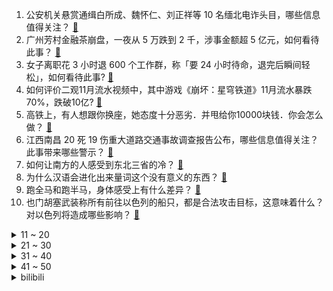 1. 公安机关悬赏通缉白所成、魏怀仁、刘正祥等 10 名缅北电诈头目，哪些信息值得关注？ [:link:](https://www.zhihu.com/question/634206606)
2. 广州芳村金融茶崩盘，一夜从 5 万跌到 2 千，涉事金额超 5 亿元，如何看待此事？ [:link:](https://www.zhihu.com/question/634180632)
3. 女子离职花 3 小时退 600 个工作群，称「要 24 小时待命，退完后瞬间轻松」，如何看待此事? [:link:](https://www.zhihu.com/question/634194746)
4. 如何评价二观11月流水视频中，其中游戏《崩坏：星穹铁道》11月流水暴跌70%，跌破10亿? [:link:](https://www.zhihu.com/question/634213078)
5. 高铁上，有人想跟你换座，她态度十分恶劣．并甩给你10000块钱．你会怎么做？ [:link:](https://www.zhihu.com/question/630136224)
6. 江西南昌 20 死 19 伤重大道路交通事故调查报告公布，哪些信息值得关注？此事带来哪些警示？ [:link:](https://www.zhihu.com/question/634056765)
7. 如何让南方的人感受到东北三省的冷？ [:link:](https://www.zhihu.com/question/633132693)
8. 为什么汉语会进化出来量词这个没有意义的东西？ [:link:](https://www.zhihu.com/question/634055472)
9. 跑全马和跑半马，身体感受上有什么差异？ [:link:](https://www.zhihu.com/question/633414586)
10. 也门胡塞武装称所有前往以色列的船只，都是合法攻击目标，这意味着什么？对以色列将造成哪些影响？ [:link:](https://www.zhihu.com/question/634187949)
<details>
<summary>11 ~ 20</summary>

11. 如何看待大学老师卖两套房救助流浪狗20年？ [:link:](https://www.zhihu.com/question/633883973)
12. 如何看待《崩坏：星穹铁道》获得2023 TGA 最佳移动游戏？ [:link:](https://www.zhihu.com/question/633874358)
13. 如何评价红楼梦里的秦钟？ [:link:](https://www.zhihu.com/question/424124451)
14. 2023年，你都去哪游玩过呢？可以留下照片吗？ [:link:](https://www.zhihu.com/question/634239430)
15. 如何评价许光汉、张钧甯主演的悬疑电影《瞒天过海》？ [:link:](https://www.zhihu.com/question/632995571)
16. 文笔挑战，“独影对夕阳——”你如何接下一句？ [:link:](https://www.zhihu.com/question/633637385)
17. 余承东称华为明年会推出颠覆性的产品，改写行业历史，具体可能是什么产品？将带来哪些影响？ [:link:](https://www.zhihu.com/question/634181932)
18. 布林肯被曝敦促以色列「一个月内」结束军事行动，哪些信息值得关注？巴以冲突能否如美方所愿在今年结束？ [:link:](https://www.zhihu.com/question/634201484)
19. 国产首艘大型邮轮交付运营方，即将开启首次试运营，首航航线已经定了，哪些信息值得关注？ [:link:](https://www.zhihu.com/question/634191214)
20. 2023，有没有孩子看了还想看的电影或纪录片？ [:link:](https://www.zhihu.com/question/634215994)
</details>
<details>
<summary>21 ~ 30</summary>

21. 《崩坏：星穹铁道》旅程的下一站匹诺康尼会是一个怎样的地方？ [:link:](https://www.zhihu.com/question/633957815)
22. 足坛历史上有哪些知名的球员二人组合？ [:link:](https://www.zhihu.com/question/577959881)
23. 2024 山东、江苏、浙江省考题目难度如何？你考得怎么样？ [:link:](https://www.zhihu.com/question/634188484)
24. 电被发明以前，电鳗叫什么呢？ [:link:](https://www.zhihu.com/question/602539991)
25. 在你的家乡话中，“舒服”怎么说？ [:link:](https://www.zhihu.com/question/633909417)
26. 2024年？你有什么愿望吗? [:link:](https://www.zhihu.com/question/633726836)
27. 2024 年有哪些值得期待的笔记本电脑？ [:link:](https://www.zhihu.com/question/633770175)
28. 公司想逼我主动离职，单独要求我写日报、周报汇报工作，怎么应对？ [:link:](https://www.zhihu.com/question/633139062)
29. 外交部领事司称至 2024 年底，按现行标准 75% 收取来华签证费，如何看待此举？ [:link:](https://www.zhihu.com/question/633911613)
30. 如何评价《原神》4.3版本「蔷薇与铳枪」前瞻特别节目？ [:link:](https://www.zhihu.com/question/633958040)
</details>
<details>
<summary>31 ~ 40</summary>

31. 近年来多所高校在硕士研究生招生简章中明确，不为部分研究生提供住宿，如何看待此事？ [:link:](https://www.zhihu.com/question/634181163)
32. 《流浪地球 2》中，550w 这么快，为什么不用来解码全球核武器，而是要派人去手工引爆呢？ [:link:](https://www.zhihu.com/question/597418932)
33. 为什么单片机上的程序不怎么使用malloc，而PC上经常使用？ [:link:](https://www.zhihu.com/question/633497178)
34. 现今的电子游戏是不是被电影化叙事带偏了？ [:link:](https://www.zhihu.com/question/633731718)
35. 同样是出自岛国，为什么英国菜在国际上要比日本菜受欢迎？ [:link:](https://www.zhihu.com/question/633976111)
36. 为什么突然之间都在推荐空腹爬楼？ [:link:](https://www.zhihu.com/question/609500521)
37. 如果让你去讨伐钛帝国，你会使用什么战术？ [:link:](https://www.zhihu.com/question/633801556)
38. 为什么山东的地名都那么好听？ [:link:](https://www.zhihu.com/question/50460784)
39. 如何看待《赛博朋克：2077》获得 TGA2023 年最佳持续运营游戏? [:link:](https://www.zhihu.com/question/633879373)
40. 你在旧书里发现过什么有价值的东西？ [:link:](https://www.zhihu.com/question/309348200)
</details>
<details>
<summary>41 ~ 50</summary>

41. 文笔挑战：“我有一言问苍天”，诗词，对联均可，你会如何接？ [:link:](https://www.zhihu.com/question/634043146)
42. 上下班路上，你干什么打发时间？ [:link:](https://www.zhihu.com/question/633231239)
43. 你家乡有哪些「当地人常吃，外地人很少见到」的火锅食材？ [:link:](https://www.zhihu.com/question/632380154)
44. 父母的教育方式会对小孩有多大的影响？ [:link:](https://www.zhihu.com/question/632638211)
45. 以中国足球目前的水平，到底是抓冲击世界杯重要还是抓梯队建设重要？ [:link:](https://www.zhihu.com/question/631284775)
46. 国家疾控局发布预防呼吸道传染病公众佩戴口罩指引通知，哪些信息值得关注？具有哪些意义？ [:link:](https://www.zhihu.com/question/634102806)
47. 在选择达人做推广时，作为商家应该关注哪些关键点？怎样能让投放更有效？ [:link:](https://www.zhihu.com/question/634182762)
48. 玩摄影的最终都是玩定焦吗? [:link:](https://www.zhihu.com/question/323354326)
49. 如何看待问界 M9 底盘实测曝光？ [:link:](https://www.zhihu.com/question/633881977)
50. 一个人该怎么运动，才能保持年轻？ [:link:](https://www.zhihu.com/question/578290862)
</details><details>
<summary>bilibili</summary>

</details>